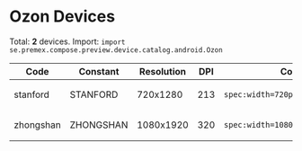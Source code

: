 # Ozon Devices

Total: **2** devices. Import: `import se.premex.compose.preview.device.catalog.android.Ozon`

| Code | Constant | Resolution | DPI | Compose Spec | Preview Usage |
|------|----------|------------|-----|-------------|---------------|
| stanford | STANFORD | 720x1280 | 213 | `spec:width=720px,height=1280px,dpi=213` | `@Preview(device = Ozon.STANFORD)` |
| zhongshan | ZHONGSHAN | 1080x1920 | 320 | `spec:width=1080px,height=1920px,dpi=320` | `@Preview(device = Ozon.ZHONGSHAN)` |

<!-- Generated automatically. Do not edit manually. -->
